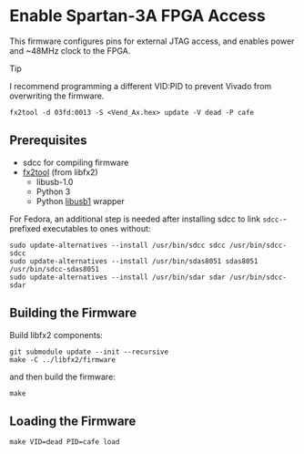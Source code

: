 Enable Spartan-3A FPGA Access
=============================

This firmware configures pins for external JTAG access, and enables power and
~48MHz clock to the FPGA.

> [!TIP]
> I recommend programming a different VID:PID to prevent Vivado from
> overwriting the firmware.
>
> ```
> fx2tool -d 03fd:0013 -S <Vend_Ax.hex> update -V dead -P cafe
> ```

## Prerequisites

- sdcc for compiling firmware
- [fx2tool](https://github.com/whitequark/libfx2/tree/main/software) (from libfx2)
    - libusb-1.0
    - Python 3
    - Python [libusb1](https://github.com/vpelletier/python-libusb1) wrapper

For Fedora, an additional step is needed after installing sdcc to link
`sdcc-`-prefixed executables to ones without:

```
sudo update-alternatives --install /usr/bin/sdcc sdcc /usr/bin/sdcc-sdcc
sudo update-alternatives --install /usr/bin/sdas8051 sdas8051 /usr/bin/sdcc-sdas8051
sudo update-alternatives --install /usr/bin/sdar sdar /usr/bin/sdcc-sdar
```

## Building the Firmware

Build libfx2 components:

```
git submodule update --init --recursive
make -C ../libfx2/firmware
```

and then build the firmware:

```
make
```

## Loading the Firmware

```
make VID=dead PID=cafe load
```
